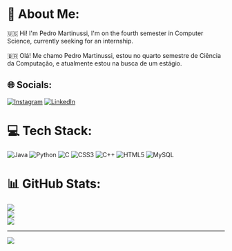 # 💫 About Me:
🇺🇸  Hi! I'm Pedro Martinussi, I'm on the fourth semester in Computer<br>Science, currently seeking for an internship.<br><br>🇧🇷  Olá! Me chamo Pedro Martinussi, estou no quarto semestre de Ciência<br>da Computação, e atualmente estou na busca de um estágio.


## 🌐 Socials:
[![Instagram](https://img.shields.io/badge/Instagram-%23E4405F.svg?logo=Instagram&logoColor=white)](https://instagram.com/pedro_martinussi) [![LinkedIn](https://img.shields.io/badge/LinkedIn-%230077B5.svg?logo=linkedin&logoColor=white)](https://linkedin.com/in/pedromartinussi) 

# 💻 Tech Stack:
![Java](https://img.shields.io/badge/java-%23ED8B00.svg?style=for-the-badge&logo=java&logoColor=white) ![Python](https://img.shields.io/badge/python-3670A0?style=for-the-badge&logo=python&logoColor=ffdd54) ![C](https://img.shields.io/badge/c-%2300599C.svg?style=for-the-badge&logo=c&logoColor=white) ![CSS3](https://img.shields.io/badge/css3-%231572B6.svg?style=for-the-badge&logo=css3&logoColor=white) ![C++](https://img.shields.io/badge/c++-%2300599C.svg?style=for-the-badge&logo=c%2B%2B&logoColor=white) ![HTML5](https://img.shields.io/badge/html5-%23E34F26.svg?style=for-the-badge&logo=html5&logoColor=white) ![MySQL](https://img.shields.io/badge/mysql-%2300f.svg?style=for-the-badge&logo=mysql&logoColor=white)
# 📊 GitHub Stats:
![](https://github-readme-stats.vercel.app/api?username=PedroMartinussi&theme=dark&hide_border=true&include_all_commits=true&count_private=true)<br/>
![](https://github-readme-streak-stats.herokuapp.com/?user=PedroMartinussi&theme=dark&hide_border=true)<br/>
![](https://github-readme-stats.vercel.app/api/top-langs/?username=PedroMartinussi&theme=dark&hide_border=true&include_all_commits=true&count_private=true&layout=compact)

---
[![](https://visitcount.itsvg.in/api?id=PedroMartinussi&icon=5&color=12)](https://visitcount.itsvg.in)

<!-- Proudly created with GPRM ( https://gprm.itsvg.in ) -->